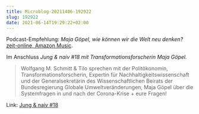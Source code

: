 ```yaml
---
title: Microblog-20211406-192922
slug: 192922
date: 2021-06-14T19:29:22+02:00
---
```


Podcast-Empfehlung: _Maja Göpel, wie können wir die Welt neu denken?_ [zeit-online, Amazon Music](https://music.amazon.de/podcasts/6c095278-62d7-4f36-8bf6-5048df9f46c2/episodes/da1940d9-e797-4bd1-ae3c-da48eba2722a/Alles-gesagt-Maja-Gpel-wie-knnen-wir-die-Welt-neu-denken).

Im Anschluss _Jung & naiv #18 mit Transformationsforscherin Maja Göpel._

> Wolfgang M. Schmitt & Tilo sprechen mit der Politökonomin, Transformationsforscherin, Expertin für Nachhaltigkeitswissenschaft und der Generalsekretärin des Wissenschaftlichen Beirats der Bundesregierung Globale Umweltveränderungen, Maja Göpel über die Systemfragen in und nach der Corona-Krise + eure Fragen!

Link: [Jung & naiv #18](https://www.jungundnaiv.de/2020/04/16/jung-live-18-mit-transformationsforscherin-maja-goepel/)